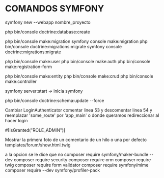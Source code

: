 # COMANDOS SYMFONY

symfony new --webapp nombre_proyecto

php bin/console doctrine:database:create

php bin/console make:migration
symfony console make:migration
php bin/console doctrine:migrations:migrate
symfony console doctrine:migrations:migrate

php bin/console make:user
php bin/console make:auth
php bin/console make:registration-form

php bin/console make:entity
php bin/console make:crud
php bin/console make:controller

symfony server:start -> inicia symfony


php bin/console doctrine:schema:update --force

Cambiar LoginAuthenticator comentar linea 53 y descomentar linea 54 y reemplazar 'some_route' por 'app_main' o donde queramos redireccionar al hacer login 

#[IsGranted("ROLE_ADMIN")]

Mostrar la primera foto de un comentario de un hilo o una por defecto templates/forum/show.html.twig

a la opcion se le dice que no
composer require symfony/maker-bundle --dev
composer require security
composer require orm
composer require twig
composer require form validator
composer require symfony/mime
composer require --dev symfony/profiler-pack